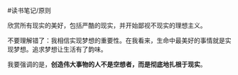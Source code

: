 #读书笔记/原则 

欣赏所有现实的美好，包括严酷的现实，并开始鄙视不现实的理想主义。

不要理解错了：我相信实现梦想的重要性。在我看来，生命中最美好的事情就是实现梦想。追求梦想让生活有了韵味。

我要强调的是，**创造伟大事物的人不是空想者，而是彻底地扎根于现实**。

